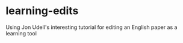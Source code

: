 # learning-edits
Using Jon Udell's interesting tutorial for editing an English paper as a learning tool
